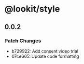 # @lookit/style

## 0.0.2

### Patch Changes

- b729922: Add consent video trial
- 07ce665: Update code formatting
